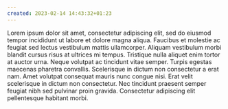```yaml
---
created: 2023-02-14 14:43:32+01:23    
---
```


Lorem ipsum dolor sit amet, consectetur adipiscing elit, sed do eiusmod tempor incididunt ut labore et dolore magna aliqua. Faucibus et molestie ac feugiat sed lectus vestibulum mattis ullamcorper. Aliquam vestibulum morbi blandit cursus risus at ultrices mi tempus. Tristique nulla aliquet enim tortor at auctor urna. Neque volutpat ac tincidunt vitae semper. Turpis egestas maecenas pharetra convallis. Scelerisque in dictum non consectetur a erat nam. Amet volutpat consequat mauris nunc congue nisi. Erat velit scelerisque in dictum non consectetur. Nec tincidunt praesent semper feugiat nibh sed pulvinar proin gravida. Consectetur adipiscing elit pellentesque habitant morbi.

